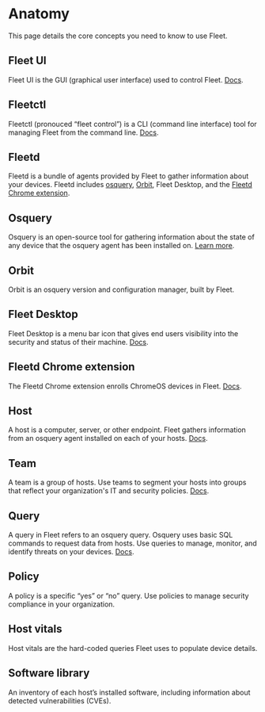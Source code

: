 # Anatomy
This page details the core concepts you need to know to use Fleet.

## Fleet UI
Fleet UI is the GUI (graphical user interface) used to control Fleet. [Docs](https://fleetdm.com/docs/using-fleet/fleet-ui).

## Fleetctl
Fleetctl (pronouced “fleet control”) is a CLI (command line interface) tool for managing Fleet from the command line. [Docs](https://fleetdm.com/docs/using-fleet/fleetctl-cli).

## Fleetd
Fleetd is a bundle of agents provided by Fleet to gather information about your devices. Fleetd includes [osquery](https://www.osquery.io/), [Orbit](https://github.com/fleetdm/fleet/blob/main/orbit/README.md), Fleet Desktop, and the [Fleetd Chrome extension](https://github.com/fleetdm/fleet/blob/main/ee/fleetd-chrome/README.md).

## Osquery
Osquery is an open-source tool for gathering information about the state of any device that the osquery agent has been installed on. [Learn more](https://www.osquery.io/).

## Orbit
Orbit is an osquery version and configuration manager, built by Fleet.

## Fleet Desktop
Fleet Desktop is a menu bar icon that gives end users visibility into the security and status of their machine. [Docs](https://fleetdm.com/docs/using-fleet/fleet-desktop).

## Fleetd Chrome extension
The Fleetd Chrome extension enrolls ChromeOS devices in Fleet. [Docs](https://github.com/fleetdm/fleet/blob/main/ee/fleetd-chrome/README.md).

## Host
A host is a computer, server, or other endpoint. Fleet gathers information from an osquery agent installed on each of your hosts. [Docs](https://fleetdm.com/docs/using-fleet/adding-hosts).

## Team
A team is a group of hosts. Use teams to segment your hosts into groups that reflect your organization's IT and security policies. [Docs](https://fleetdm.com/docs/using-fleet/teams).

## Query
A query in Fleet refers to an osquery query. Osquery uses basic SQL commands to request data from hosts. Use queries to manage, monitor, and identify threats on your devices. [Docs](https://fleetdm.com/docs/using-fleet/fleet-ui).

## Policy
A policy is a specific “yes” or “no” query. Use policies to manage security compliance in your organization.

## Host vitals
Host vitals are the hard-coded queries Fleet uses to populate device details.

## Software library
An inventory of each host’s installed software, including information about detected vulnerabilities (CVEs).

<meta name="pageOrderInSection" value="200">
